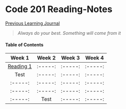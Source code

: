 # Code 201 Reading-Notes


[Previous Learning Journal](https://kozer2.github.io/Learning-Journal/)


> *Always do your best. Something will come from it*




#### Table of Contents


|Week 1                       |Week 2   |Week 3    | Week 4 | 
|:-----:                      |:-----:  |:-----:   |:-----: |
|[Reading 1](Reading-01.md)   |:-----:  |:-----:   |:-----: |
|Test                         |:-----:  |:-----:   |:-----: |
|:-----:                      |:-----:  |:-----:   |:-----: |
|:-----:                      |:-----:  |:-----:   |:-----: |
|:-----:                      |Test     |:-----:   |:-----: |  
